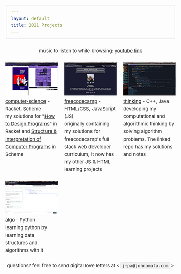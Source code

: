 ```yaml
---
layout: default
title: 2021 Projects
---
```


<style>

  .imagee{
    object-fit: cover;
  }
/*
 * * Skeleton V2.0.4
 * * Copyright 2014, Dave Gamache
 * * www.getskeleton.com
 * * Free to use under the MIT license.
 * * http://www.opensource.org/licenses/mit-license.php
 * * 12/29/2014
 * */

/* Table of contents
 * ––––––––––––––––––––––––––––––––––––––––––––––––––
 * - Grid
 * - Base Styles
 * - Typography
 * - Links
 * - Buttons
 * - Forms
 * - Lists
 * - Code
 * - Tables
 * - Spacing
 * - Utilities
 * - Clearing
 * - Media Queries
 * */

/* Grid
 * –––––––––––––––––––––––––––––––––––––––––––––––––– */

 .container {
    position: relative;
    width: 100%;
    max-width: 1024px;
    margin: 0 auto;
    padding: 0 20px;
    box-sizing: border-box;
}
.column,
.columns {
    width: 100%;
    float: left;
    box-sizing: border-box;
}
/* For devices larger than 400px */

@media (min-width: 400px) {
    .container {
        width: 85%;
        padding: 0;
    }
}
/* For devices larger than 550px */

@media (min-width: 750px) {
    .container {
        width: 80%;
    }
    .column,
    .columns {
        margin-left: 4%;
    }
    .column:first-child,
    .columns:first-child {
        margin-left: 0;
    }
    .one.column,
    .one.columns {
        width: 4.66666666667%;
    }
    .two.columns {
        width: 13.3333333333%;
    }
    .three.columns {
        width: 22%;
    }
    .four.columns {
        width: 30.6666666667%;
    }
    .five.columns {
        width: 39.3333333333%;
    }
    .six.columns {
        width: 48%;
    }
    .seven.columns {
        width: 56.6666666667%;
    }
    .eight.columns {
        width: 65.3333333333%;
    }
    .nine.columns {
        width: 74.0%;
    }
    .ten.columns {
        width: 82.6666666667%;
    }
    .eleven.columns {
        width: 91.3333333333%;
    }
    .twelve.columns {
        width: 100%;
        margin-left: 0;
    }
    .one-third.column {
        width: 30.6666666667%;
    }
    .two-thirds.column {
        width: 65.3333333333%;
    }
    .one-half.column {
        width: 48%;
    }
    /* Offsets */
    .offset-by-one.column,
    .offset-by-one.columns {
        margin-left: 8.66666666667%;
    }
    .offset-by-two.column,
    .offset-by-two.columns {
        margin-left: 17.3333333333%;
    }
    .offset-by-three.column,
    .offset-by-three.columns {
        margin-left: 26%;
    }
    .offset-by-four.column,
    .offset-by-four.columns {
        margin-left: 34.6666666667%;
    }
    .offset-by-five.column,
    .offset-by-five.columns {
        margin-left: 43.3333333333%;
    }
    .offset-by-six.column,
    .offset-by-six.columns {
        margin-left: 52%;
    }
    .offset-by-seven.column,
    .offset-by-seven.columns {
        margin-left: 60.6666666667%;
    }
    .offset-by-eight.column,
    .offset-by-eight.columns {
        margin-left: 69.3333333333%;
    }
    .offset-by-nine.column,
    .offset-by-nine.columns {
        margin-left: 78.0%;
    }
    .offset-by-ten.column,
    .offset-by-ten.columns {
        margin-left: 86.6666666667%;
    }
    .offset-by-eleven.column,
    .offset-by-eleven.columns {
        margin-left: 95.3333333333%;
    }
    .offset-by-one-third.column,
    .offset-by-one-third.columns {
        margin-left: 34.6666666667%;
    }
    .offset-by-two-thirds.column,
    .offset-by-two-thirds.columns {
        margin-left: 69.3333333333%;
    }
    .offset-by-one-half.column,
    .offset-by-one-half.columns {
        margin-left: 52%;
    }
}
/* Base Styles
                                                                                                                                           * –––––––––––––––––––––––––––––––––––––––––––––––––– */

/* NOTE
 * html is set to 62.5% so that all the REM measurements throughout Skeleton
 * are based on 10px sizing. So basically 1.5rem = 15px :) */

html {
    font-size: 62.5%;
}
body {
    font-size: 1.5em;
    /* currently ems cause chrome bug misinterpreting rems on body element */
    line-height: 1.6;
    font-weight: 400;
    
    color: #222;
}
/* Typography
             * –––––––––––––––––––––––––––––––––––––––––––––––––– */

h1,
h2,
h3,
h4,
h5,
h6 {
    margin-top: 0;
    margin-bottom: 2rem;
    font-weight: 300;
}
h1 {
    font-size: 4.0rem;
    line-height: 1.2;
    letter-spacing: -.1rem;
}
h2 {
    font-size: 3.6rem;
    line-height: 1.25;
    letter-spacing: -.1rem;
}
h3 {
    font-size: 3.0rem;
    line-height: 1.3;
    letter-spacing: -.1rem;
}
h4 {
    font-size: 2.4rem;
    line-height: 1.35;
    letter-spacing: -.08rem;
}
h5 {
    font-size: 1.8rem;
    line-height: 1.5;
    letter-spacing: -.05rem;
}
h6 {
    font-size: 1.5rem;
    line-height: 1.6;
    letter-spacing: 0;
}
/* Larger than phablet */

@media (min-width: 550px) {
    h1 {
        font-size: 5.0rem;
    }
    h2 {
        font-size: 4.2rem;
    }
    h3 {
        font-size: 3.6rem;
    }
    h4 {
        font-size: 3.0rem;
    }
    h5 {
        font-size: 2.4rem;
    }
    h6 {
        font-size: 1.5rem;
    }
}
p {
    margin-top: 0;
}
/* Lists
                                                            * –––––––––––––––––––––––––––––––––––––––––––––––––– */

ul {
    list-style: circle inside;
}
ol {
    list-style: decimal inside;
}
ol,
ul {
    padding-left: 0;
    margin-top: 0;
}
ul ul,
ul ol,
ol ol,
ol ul {
    margin: 1.5rem 0 1.5rem 3rem;
    font-size: 90%;
}
/* Code
               * –––––––––––––––––––––––––––––––––––––––––––––––––– */

code {
    padding: .2rem .5rem;
    margin: 0 .2rem;
    font-size: 90%;
    white-space: nowrap;
    background: #F1F1F1;
    border: 1px solid #E1E1E1;
    border-radius: 4px;
}
pre > code {
    display: block;
    padding: 1rem 1.5rem;
    white-space: pre;
}
/* Tables
                     * –––––––––––––––––––––––––––––––––––––––––––––––––– */

th,
td {
    padding: 12px 15px;
    text-align: left;
    border-bottom: 1px solid #E1E1E1;
}
th:first-child,
td:first-child {
    padding-left: 0;
}
th:last-child,
td:last-child {
    padding-right: 0;
}
/* Spacing
           * –––––––––––––––––––––––––––––––––––––––––––––––––– */

button,
.button {
    margin-bottom: 1rem;
}
input,
textarea,
select,
fieldset {
    margin-bottom: 1.5rem;
}
pre,
blockquote,
dl,
figure,
table,
p,
ul,
ol,
form {
    margin-bottom: 2.5rem;
}
/* Utilities
       * –––––––––––––––––––––––––––––––––––––––––––––––––– */

.u-full-width {
    width: 100%;
    box-sizing: border-box;
}
.u-max-full-width {
    max-width: 100%;
    box-sizing: border-box;
}
.u-pull-right {
    float: right;
}
.u-pull-left {
    float: left;
}
/* Clearing
         * –––––––––––––––––––––––––––––––––––––––––––––––––– */

/* Self Clearing Goodness */

.container:after,
.row:after,
.u-cf {
    content: "";
    display: table;
    clear: both;
}
/* Media Queries
       * –––––––––––––––––––––––––––––––––––––––––––––––––– */

/*
 * Note: The best way to structure the use of media queries is to create the queries
 * near the relevant code. For example, if you wanted to change the styles for buttons
 * on small devices, paste the mobile query code up in the buttons section and style it
 * there.
 * */

/* Larger than mobile */

@media (min-width: 400px) {}
/* Larger than phablet (also point when grid becomes active) */

@media (min-width: 550px) {}
/* Larger than tablet */

@media (min-width: 750px) {}
/* Larger than desktop */

@media (min-width: 1000px) {}
/* Larger than Desktop HD */

@media (min-width: 1200px) {}

</style>
<body>
<div>
    
    
<center>
  <p>
    <!-- 
          To those 
          who doubted me, 
          hated me all my life,
          for no good reason
          but be pessimistic

          I don't care    
          'cause in the end,
          at least you'll get 
          to witness, 
          beaches

          IT'S NEVER TOO LATE FAM! WE'RE ALL GONNA MAKE IT.
          - john
      -->
  </p>
  <h2>2021</h2>
  <p>
    a list of stuff I'm playing  with to <a href="https://youtu.be/Sx7JszqkL-w?t=4087">get skilled at programming</a> in 2021. click the photos or the title to learn more.
    </p>
	<!-- Song: Ships With Holes Will Sink | Artist: We were promised Jetpacks -->
  <p>music to listen to while browsing: <a href="https://youtu.be/yOOLweEK-5s?t=2">youtube link</a></p>

</center>

<!---  ROW 1 --->
<section>
<div class="row">
  <div class="four columns">
  <div class="imagg">
      <a href="https://github.com/johnamata/computer-science">
        <img src="../projects/pics/cs2.png" class="image-col" alt="sicp-htdp">
        <span class="proj-title">computer-science</span></a> - Racket, Scheme
      <p>my solutions for "<a href="https://htdp.org/2020-8-1/Book/index.html">How to Design Programs</a>" in Racket and <a href="https://news.ycombinator.com/item?id=21299546">Structure & Interpretation of Computer Programs</a> in Scheme</p>
  </div>
  </div>
  
  <div class="four columns">
  <div class="imagg">
      <a href="https://github.com/johnamata/freecodecamp">
        <img src="../projects/pics/fcc.png" class="image-col" alt="fcc">
        <span class="proj-title">freecodecamp</span></a> - HTML/CSS, JavaScript (JS)
		<p>originally containing my solutions for freecodecamp's full stack web developer curriculum, it now has my other JS & HTML learning projects</p>
  </div>
  </div>
  
  <div class="four columns">
  <div class="imagg">
      <a href="thinking">
        <img src="../projects/pics/think.png" class="image-col" alt="fcc">
        <span class="proj-title">thinking</span></a> - C++, Java
		<p>developing my computational and algorithmic thinking by solving algorithm problems. The linked repo has my solutions and notes</p>
  </div>
  </div>
</div>
</section>

<!---  ROW 2 --->
<section>
<div class="row">
  <div class="four columns">
  <div class="imagg">
      <a href="thinking">
        <img src="../projects/pics/algo.png" class="image-col" alt="fcc">
        <span class="proj-title">algo</span></a> - Python
		<p>learning python by learning data structures and algorithms with it</p>
  </div>
  </div>
</div>
</section>


<center><p>questions? feel free to send digital love letters at &lt;<code>j+pa@johnamata.com</code>&gt;</p></center>
